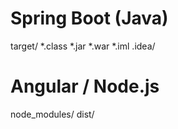 # Spring Boot (Java)
target/
*.class
*.jar
*.war
*.iml
.idea/

# Angular / Node.js
node_modules/
dist/
